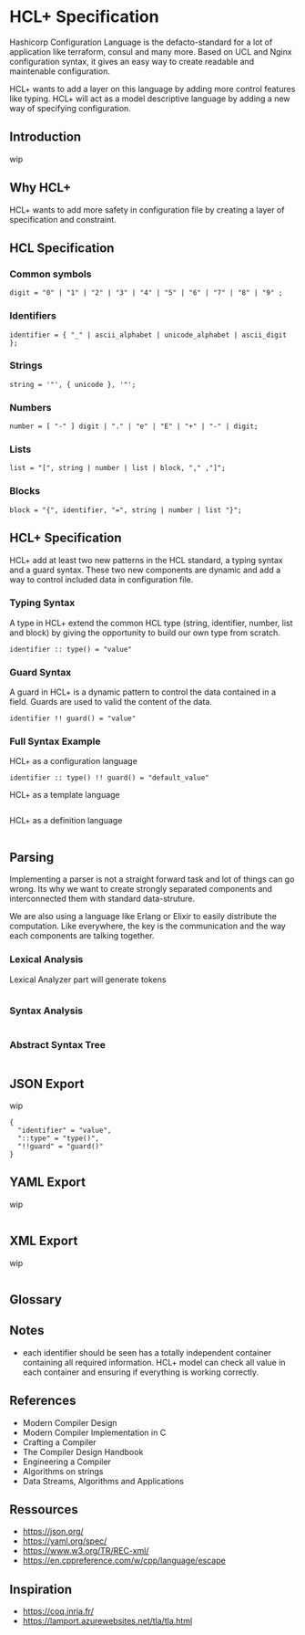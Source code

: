 # HCL+ Specification

Hashicorp Configuration Language is the defacto-standard for a lot of
application like terraform, consul and many more. Based on UCL and
Nginx configuration syntax, it gives an easy way to create readable
and maintenable configuration.

HCL+ wants to add a layer on this language by adding more control
features like typing. HCL+ will act as a model descriptive language by
adding a new way of specifying configuration.

## Introduction

wip

## Why HCL+

HCL+ wants to add more safety in configuration file by creating a
layer of specification and constraint. 

## HCL Specification

### Common symbols

```
digit = "0" | "1" | "2" | "3" | "4" | "5" | "6" | "7" | "8" | "9" ;
```

### Identifiers

```
identifier = { "_" | ascii_alphabet | unicode_alphabet | ascii_digit };
```

### Strings

```
string = '"', { unicode }, '"';
```

### Numbers

```
number = [ "-" ] digit | "." | "e" | "E" | "+" | "-" | digit;
```

### Lists

```
list = "[", string | number | list | block, "," ,"]";
```

### Blocks

```
block = "{", identifier, "=", string | number | list "}";
```

## HCL+ Specification

HCL+ add at least two new patterns in the HCL standard, a typing
syntax and a guard syntax. These two new components are dynamic and
add a way to control included data in configuration file.

### Typing Syntax

A type in HCL+ extend the common HCL type (string, identifier, number,
list and block) by giving the opportunity to build our own type from
scratch.

```
identifier :: type() = "value"
```

### Guard Syntax

A guard in HCL+ is a dynamic pattern to control the data contained in
a field. Guards are used to valid the content of the data.

```
identifier !! guard() = "value"
```

### Full Syntax Example

HCL+ as a configuration language

```
identifier :: type() !! guard() = "default_value"
```

HCL+ as a template language

```
```

HCL+ as a definition language

```
```

## Parsing

Implementing a parser is not a straight forward task and lot of things
can go wrong. Its why we want to create strongly separated components
and interconnected them with standard data-struture.

We are also using a language like Erlang or Elixir to easily
distribute the computation. Like everywhere, the key is the
communication and the way each components are talking together.

### Lexical Analysis

Lexical Analyzer part will generate tokens 

```
```

### Syntax Analysis

```
```

### Abstract Syntax Tree

```
```

## JSON Export

wip

```
{
  "identifier" = "value",
  "::type" = "type()",
  "!!guard" = "guard()"
}

```

## YAML Export

wip

```
```

## XML Export

wip

```
```

## Glossary

## Notes

 * each identifier should be seen has a totally independent container
   containing all required information. HCL+ model can check all value
   in each container and ensuring if everything is working correctly.

## References

 * Modern Compiler Design
 * Modern Compiler Implementation in C
 * Crafting a Compiler
 * The Compiler Design Handbook
 * Engineering a Compiler
 * Algorithms on strings
 * Data Streams, Algorithms and Applications

## Ressources

 * https://json.org/
 * https://yaml.org/spec/
 * https://www.w3.org/TR/REC-xml/
 * https://en.cppreference.com/w/cpp/language/escape 

## Inspiration

 * https://coq.inria.fr/
 * https://lamport.azurewebsites.net/tla/tla.html
